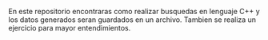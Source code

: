 En este repositorio encontraras como realizar busquedas en lenguaje C++ y los datos generados seran guardados en un archivo.
Tambien se realiza un ejercicio para mayor entendimientos.
